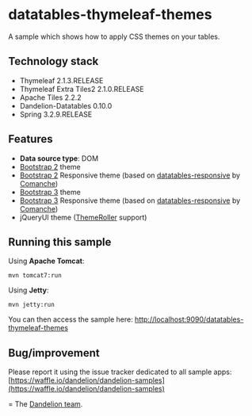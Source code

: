 datatables-thymeleaf-themes
=================================================================

A sample which shows how to apply CSS themes on your tables.

## Technology stack

 - Thymeleaf 2.1.3.RELEASE
 - Thymeleaf Extra Tiles2 2.1.0.RELEASE
 - Apache Tiles 2.2.2
 - Dandelion-Datatables 0.10.0
 - Spring 3.2.9.RELEASE

## Features
		
- __Data source type__: DOM
 - [Bootstrap 2](http://getbootstrap.com/2.3.2/) theme
 - [Bootstrap 2](http://getbootstrap.com/2.3.2/) Responsive theme (based on [datatables-responsive](https://github.com/Comanche/datatables-responsive) by [Comanche](https://github.com/Comanche))
 - [Bootstrap 3](http://getbootstrap.com/) theme
 - [Bootstrap 3](http://getbootstrap.com/) Responsive theme (based on [datatables-responsive](https://github.com/Comanche/datatables-responsive) by [Comanche](https://github.com/Comanche))
 - jQueryUI theme ([ThemeRoller](http://jqueryui.com/themeroller/) support)

## Running this sample

Using __Apache Tomcat__:

    mvn tomcat7:run

Using __Jetty__:

    mvn jetty:run

You can then access the sample here: [http://localhost:9090/datatables-thymeleaf-themes](http://localhost:9090/datatables-thymeleaf-themes)

## Bug/improvement

Please report it using the issue tracker dedicated to all sample apps: [https://waffle.io/dandelion/dandelion-samples](https://waffle.io/dandelion/dandelion-samples)

=
The [Dandelion team](http://dandelion.github.io/team/).